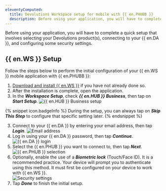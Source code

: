 ```yaml
---
eleventyComputed:
  title: Devolutions Workspace setup for mobile with {{ en.PHUBB }}
  description: Before using your application, you will have to complete a quick setup that involves selecting your Devolutions product(s), connecting to your {{ en.DA }}, and configuring some security settings.
---
```

Before using your application, you will have to complete a quick setup that involves selecting your Devolutions product(s), connecting to your {{ en.DA }}, and configuring some security settings.

## {{ en.WS }} Setup

Follow the steps below to perform the initial configuration of your {{ en.WS }} mobile application with {{ en.PHUBB }}:

1. [Download and install {{ en.WS }}](https://devolutions.net/workspace/) if you have not already done so.
1. After the installation is complete, open the application.
1. In the ***Workspace Setup***, check ***{{ en.HUB }} Business***, then tap on ***Start Setup***.
![{{ en.HUB }} Business setup](https://webdevolutions.azureedge.net/docs/en/hub/Hub2210.png)

{% snippet icon.badgeInfo %} 
During the setup, you can always tap on ***Skip This Step*** to configure that specific setting later.
{% endsnippet %}

3. Connect to your {{ en.DA }} by entering your email address, then tap ***Login***.
![Email address](https://webdevolutions.azureedge.net/docs/en/hub/Hub2211.png)
1. Log in using your {{ en.DA }} password, then tap ***Continue***.
![{{ en.DA }} login](https://webdevolutions.azureedge.net/docs/en/hub/Hub2212.png)
1. Select the {{ en.PHUB }} you want to connect to, then tap ***Next***.
![{{ en.PHUB }} selection](https://webdevolutions.azureedge.net/docs/en/hub/Hub2213.png)
1. Optionally, enable the use of a ***Biometric lock*** (Touch/Face ID). It is a recommended practice. Your device will prompt you to authenticate using this method. It must first be configured on your device to work with {{ en.WS }}.  
![Security settings](https://webdevolutions.azureedge.net/docs/en/hub/Hub2214.png)
1. Tap ***Done*** to finish the initial setup.
